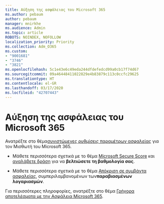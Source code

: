 ```yaml
---
title: Αύξηση της ασφάλειας του Microsoft 365
ms.author: pebaum
author: pebaum
manager: mnirkhe
ms.audience: Admin
ms.topic: article
ROBOTS: NOINDEX, NOFOLLOW
localization_priority: Priority
ms.collection: Adm_O365
ms.custom:
- "9001681"
- "3746"
- "3821"
ms.openlocfilehash: 5c1e43e6c49eda244dfdefedcd99a0cb17f74d67
ms.sourcegitcommit: 09a46448411022829e4b83879c113c0ccfc29625
ms.translationtype: HT
ms.contentlocale: el-GR
ms.lasthandoff: 03/17/2020
ms.locfileid: "42707443"
---
```

# <a name="increase-microsoft-365-security"></a>Αύξηση της ασφάλειας του Microsoft 365

Ανατρέξτε στο θέμα[συνιστώμενες ρυθμίσεις παραμέτρων ασφαλείας](https://docs.microsoft.com/microsoft-365/security/office-365-security/tenant-wide-setup-for-increased-security?view=o365-worldwide) για τον Μισθωτή του Microsoft 365.

- Μάθετε περισσότερα σχετικά με το θέμα [Microsoft Secure Score](https://docs.microsoft.com/microsoft-365/security/mtp/microsoft-secure-score?view=o365-worldwide) και [αναλάβετε δράση](https://docs.microsoft.com/microsoft-365/security/mtp/microsoft-secure-score?view=o365-worldwide#take-action-to-improve-your-score) για να **βελτιώσετε τη βαθμολογία σας**.

- Μάθετε περισσότερα σχετικά με το θέμα [Απόκριση σε συμβάντα ασφαλείας](https://docs.microsoft.com/microsoft-365/security/office-365-security/office365-security-incident-response-overview?view=o365-worldwide), συμπεριλαμβανομένων των**παραβιασμένων λογαριασμών**.

Για περισσότερες πληροφορίες, ανατρέξτε στο θέμα [Γρήγορα αποτελέσματα με την Ασφάλεια Microsoft 365](https://docs.microsoft.com/microsoft-365/security/office-365-security/security-roadmap?view=o365-worldwide). 
